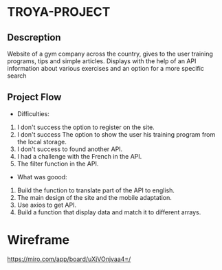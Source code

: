 # TROYA-PROJECT
## Descreption
Website of a gym company across the country, gives to the user training programs, tips and simple articles. Displays with the help of an API information about various exercises and an option for a more specific search
## Project Flow
* Difficulties:
1. I don't success the option to register on the site.
2. I don't success The option to show the user his training program from the local storage.
3. I don't success to found another API.
4. I had a challenge with the French in the API.
5. The filter function in the API.
* What was goood:
1. Build the function to translate part of the API to english.
2. The main design of the site and the mobile adaptation.
3. Use axios to get API.
4. Build a function that display data and match it to different arrays.

# Wireframe
 https://miro.com/app/board/uXjVOnjvaa4=/

